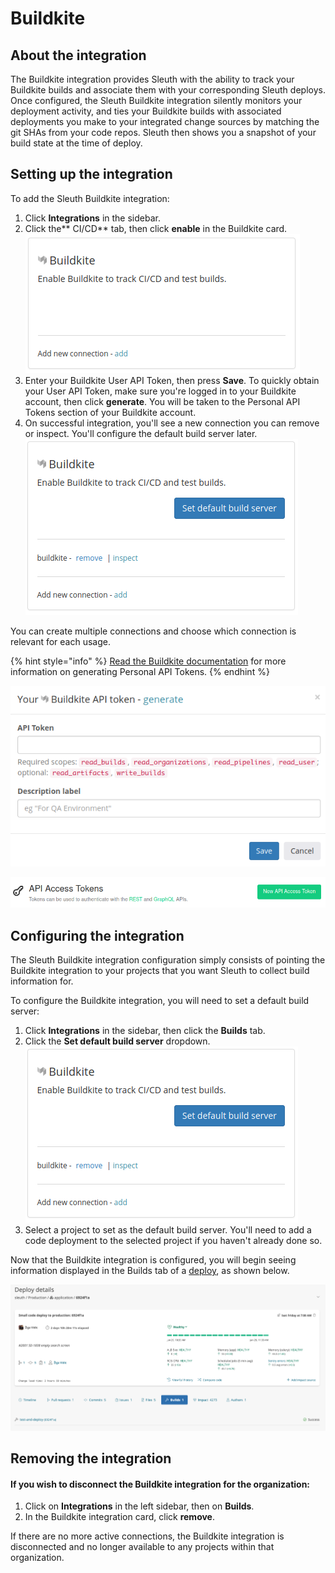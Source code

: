 # Buildkite

## About the integration

The Buildkite integration provides Sleuth with the ability to track your Buildkite builds and associate them with your corresponding Sleuth deploys. Once configured, the Sleuth Buildkite integration silently monitors your deployment activity, and ties your Buildkite builds with associated deployments you make to your integrated change sources by matching the git SHAs from your code repos. Sleuth then shows you a snapshot of your build state at the time of deploy. 

## Setting up the integration

To add the Sleuth Buildkite integration:

1. Click **Integrations** in the sidebar.
2. Click the** CI/CD** tab, then click **enable** in the Buildkite card. \
    ![](../../.gitbook/assets/buildkite-disabled.png) 
3. Enter your Buildkite User API Token, then press **Save**. To quickly obtain your User API Token, make sure you're logged in to your Buildkite account, then click **generate**. You will be taken to the Personal API Tokens section of your Buildkite account. 
4. On successful integration, you'll see a new connection you can remove or inspect. You'll  configure 
   the default build server later. \
   ![](../../.gitbook/assets/buildkite-enabled.png)

You can create multiple connections and choose which connection is relevant for each usage.

{% hint style="info" %}
[Read the Buildkite documentation](https://buildkite.com/docs/apis/managing-api-tokens) for more information on generating Personal API Tokens. 
{% endhint %}

![Sleuth Buildkite Personal API Token entry dialog](../../.gitbook/assets/buildkite-api-token-entry.png)

![Generate a new Buildkite Personal API Token in your Buildkite User settings](../../.gitbook/assets/buildkite-user-api-token-generate.png)

## Configuring the integration

The Sleuth Buildkite integration configuration simply consists of pointing the Buildkite integration to your projects that you want Sleuth to collect build information for. 

To configure the Buildkite integration, you will need to set a default build server: 

1. Click **Integrations** in the sidebar, then click the **Builds** tab. 
2. Click the **Set default build server** dropdown. \
    ![](../../.gitbook/assets/buildkite-enabled.png) 
3. Select a project to set as the default build server. You'll need to add a code deployment to the selected project if you haven't already done so. 

Now that the Buildkite integration is configured, you will begin seeing information displayed in the Builds tab of a [deploy](../../modeling-your-deployments/deploy-cards.md), as shown below. 

![](../../.gitbook/assets/6924f1a-sleuth-2021-01-31-17-29-00.png)

## Removing the integration

#### If you wish to disconnect the Buildkite integration for the organization: 

1. Click on **Integrations** in the left sidebar, then on **Builds**. 
2. In the Buildkite integration card, click **remove**.

If there are no more active connections, the Buildkite integration is disconnected and no longer available to any 
projects within that organization.
